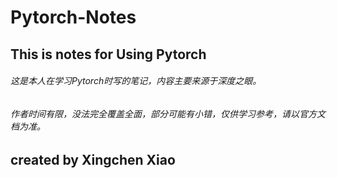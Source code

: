 # Pytorch-Notes


## This is notes for Using Pytorch

###### 这是本人在学习Pytorch时写的笔记，内容主要来源于深度之眼。

###### 作者时间有限，没法完全覆盖全面，部分可能有小错，仅供学习参考，请以官方文档为准。

## created by Xingchen Xiao